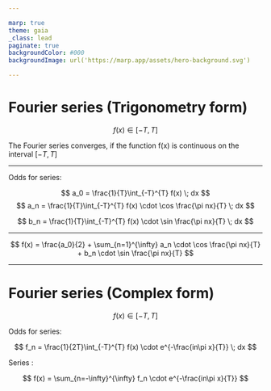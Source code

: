 ```yaml
---

marp: true
theme: gaia
_class: lead
paginate: true
backgroundColor: #000
backgroundImage: url('https://marp.app/assets/hero-background.svg')

---
```

# Fourier series (Trigonometry form)

$$ f(x) \in [-T,T] $$

The Fourier series converges, if the function f(x) is continuous on the interval $[-T,T]$

---

Odds for series:

$$ a_0 = \frac{1}{T}\int_{-T}^{T} f(x) \; dx $$
$$ a_n = \frac{1}{T}\int_{-T}^{T} f(x) \cdot \cos \frac{\pi nx}{T} \; dx $$

$$ b_n = \frac{1}{T}\int_{-T}^{T} f(x) \cdot \sin \frac{\pi nx}{T} \; dx $$

---

$$ f(x) = \frac{a_0}{2} + \sum_{n=1}^{\infty} a_n \cdot \cos \frac{\pi nx}{T} + b_n \cdot \sin \frac{\pi nx}{T}  $$

---

# Fourier series (Complex form)

$$ f(x) \in [-T,T] $$

Odds for series:

$$ f_n = \frac{1}{2T}\int_{-T}^{T} f(x) \cdot e^{-\frac{in\pi x}{T}} \; dx $$

Series :

$$ f(x) = \sum_{n=-\infty}^{\infty} f_n \cdot e^{-\frac{in\pi x}{T}} $$ 
